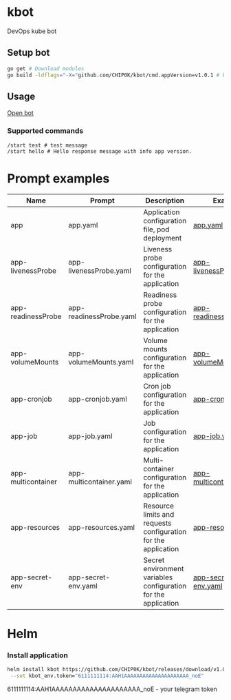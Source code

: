 # kbot

DevOps kube bot

## Setup bot

```bash
go get # Download modules
go build -ldflags="-X="github.com/CHIP0K/kbot/cmd.appVersion=v1.0.1 # build app
```

## Usage

[Open bot](https://t.me/ChipK_bot)

### Supported commands

```text
/start test # test message
/start hello # Hello response message with info app version.
```


# Prompt examples

| Name | Prompt | Description | Example |
|-|-|-|-|
| app | app.yaml | Application configuration file, pod deployment | [app.yaml](yaml/app.yaml) |
| app-livenessProbe | app-livenessProbe.yaml | Liveness probe configuration for the application | [app-livenessProbe.yaml](yaml/app-livenessProbe.yaml)|
| app-readinessProbe | app-readinessProbe.yaml | Readiness probe configuration for the application | [app-readinessProbe.yaml](yaml/app-readinessProbe.yaml) |
| app-volumeMounts | app-volumeMounts.yaml | Volume mounts configuration for the application | [app-volumeMounts.yaml](yaml/app-volumeMounts.yaml) |
| app-cronjob | app-cronjob.yaml | Cron job configuration for the application | [app-cronjob.yaml](yaml/app-cronjob.yaml) |
| app-job | app-job.yaml | Job configuration for the application | [app-job.yaml](yaml/app-job.yaml) |
| app-multicontainer | app-multicontainer.yaml | Multi-container configuration for the application | [app-multicontainer.yaml](yaml/app-multicontainer.yaml) |
| app-resources | app-resources.yaml | Resource limits and requests configuration for the application | [app-resources.yaml](yaml/app-resources.yaml) |
| app-secret-env | app-secret-env.yaml | Secret environment variables configuration for the application | [app-secret-env.yaml](yaml/app-secret-env.yaml) |

# Helm

### Install application
```bash
helm install kbot https://github.com/CHIP0K/kbot/releases/download/v1.0.0/helm-1.0.0.tgz \
 --set kbot_env.token="6111111114:AAH1AAAAAAAAAAAAAAAAAAAAA_noE"
```

6111111114:AAH1AAAAAAAAAAAAAAAAAAAAA_noE - your telegram token
